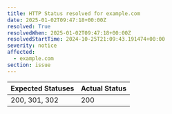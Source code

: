 ```yaml
---
title: HTTP Status resolved for example.com
date: 2025-01-02T09:47:18+00:00Z
resolved: True
resolvedWhen: 2025-01-02T09:47:18+00:00Z
resolvedStartTime: 2024-10-25T21:09:43.191474+00:00
severity: notice
affected:
  - example.com
section: issue
---
```


| Expected Statuses | Actual Status  |
|-------------------|----------------|
| 200, 301, 302 | 200 |
